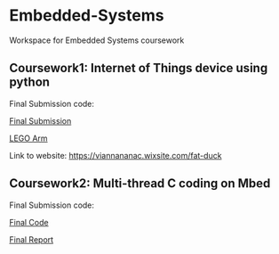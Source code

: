 # Embedded-Systems
Workspace for Embedded Systems coursework

## Coursework1: Internet of Things device using python

Final Submission code:

[Final Submission](./coursework1/src/final_sub.py)

[LEGO Arm](./coursework1/src/lego_sub.py)

Link to website: https://viannananac.wixsite.com/fat-duck

## Coursework2: Multi-thread C coding on Mbed

Final Submission code:

[Final Code](./coursework2/submission.c)

[Final Report](./coursework2/Embedded_Systems_Final_Report-4.pdf)
